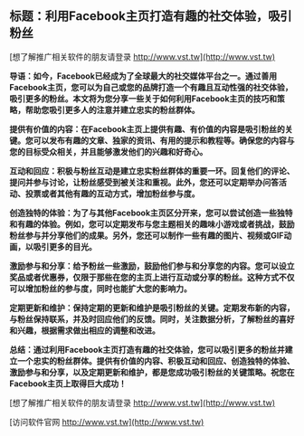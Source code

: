 ## **标题：利用Facebook主页打造有趣的社交体验，吸引粉丝**

[想了解推广相关软件的朋友请登录 http://www.vst.tw](http://www.vst.tw)

**导语：如今，Facebook已经成为了全球最大的社交媒体平台之一。通过善用Facebook主页，您可以为自己或您的品牌打造一个有趣且互动性强的社交体验，吸引更多的粉丝。本文将为您分享一些关于如何利用Facebook主页的技巧和策略，帮助您吸引更多人的注意并建立忠实的粉丝群体。**

**提供有价值的内容：在Facebook主页上提供有趣、有价值的内容是吸引粉丝的关键。您可以发布有趣的文章、独家的资讯、有用的提示和教程等。确保您的内容与您的目标受众相关，并且能够激发他们的兴趣和好奇心。**

**互动和回应：积极与粉丝互动是建立忠实粉丝群体的重要一环。回复他们的评论、提问并参与讨论，让粉丝感受到被关注和重视。此外，您还可以定期举办问答活动、投票或者其他有趣的互动方式，增加粉丝参与度。**

**创造独特的体验：为了与其他Facebook主页区分开来，您可以尝试创造一些独特和有趣的体验。例如，您可以定期发布与您主题相关的趣味小游戏或者挑战，鼓励粉丝参与并分享他们的成果。另外，您还可以制作一些有趣的图片、视频或GIF动画，以吸引更多的目光。**

**激励参与和分享：给予粉丝一些激励，鼓励他们参与和分享您的内容。您可以设立奖品或者优惠券，仅限于那些在您的主页上进行互动或分享的粉丝。这种方式不仅可以增加粉丝的参与度，同时也能扩大您的影响力。**

**定期更新和维护：保持定期的更新和维护是吸引粉丝的关键。定期发布新的内容，与粉丝保持联系，并及时回应他们的反馈。同时，关注数据分析，了解粉丝的喜好和兴趣，根据需求做出相应的调整和改进。**

**总结：通过利用Facebook主页打造有趣的社交体验，您可以吸引更多的粉丝并建立一个忠实的粉丝群体。提供有价值的内容、积极互动和回应、创造独特的体验、激励参与和分享，以及定期更新和维护，都是您成功吸引粉丝的关键策略。祝您在Facebook主页上取得巨大成功！**

[想了解推广相关软件的朋友请登录 http://www.vst.tw](http://www.vst.tw)


[访问软件官网 http://www.vst.tw](http://www.vst.tw)
